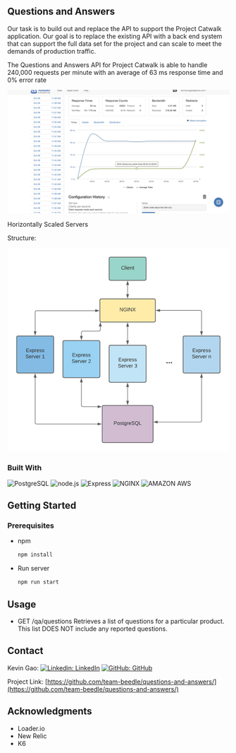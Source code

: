 ## Questions and Answers

Our task is to build out and replace the API to support the Project Catwalk application. Our goal is to replace the existing API with a back end system that can support the full data set for the project and can scale to meet the demands of production traffic.

The Questions and Answers API for Project Catwalk is able to handle 240,000 requests per minute with an average of 63 ms response time and 0% error rate

![single]

Horizontally Scaled Servers

Structure:

![structured]

### Built With

![PostgreSQL](https://img.shields.io/badge/PostgreSQL-20232A?style=for-the-badge&logo=postgresql&logoColor=blue)
![node.js](https://img.shields.io/badge/Node.js-20232A?style=for-the-badge&logo=nodedotjs&logoColor=green)
![Express](https://img.shields.io/badge/-Express-20232A?style=for-the-badge&logo=express&logoColor=yellow)
![NGINX](https://img.shields.io/badge/Nginx-20232A?style=for-the-badge&logo=nginx&logoColor=green)
![AMAZON AWS](https://img.shields.io/badge/Amazon_AWS-232F3E?style=for-the-badge&logo=amazon-aws&logoColor=white)


## Getting Started

### Prerequisites

* npm
  ```sh
  npm install
  ```
* Run server
  ```sh
  npm run start
  ```

## Usage

* GET /qa/questions Retrieves a list of questions for a particular product. This list DOES NOT include any reported questions.

## Contact

Kevin Gao: [![Linkedin: LinkedIn](https://img.shields.io/badge/linkedin-%230077B5.svg?style=for-the-badge&logo=linkedin&logoColor=white&link=https://www.linkedin.com/in/kevinzhugao/)](https://www.linkedin.com/in/kevinzhugao/) [![GitHub: GitHub](https://img.shields.io/badge/github-%23121011.svg?style=for-the-badge&logo=github&logoColor=white&link=https://github.com/kevinzhugao)](https://github.com/kevinzhugao)

Project Link: [https://github.com/team-beedle/questions-and-answers/](https://github.com/team-beedle/questions-and-answers/)

## Acknowledgments

* Loader.io
* New Relic
* K6



<!-- Images -->

[single]: images/single.png
[structured]: images/structured.png

